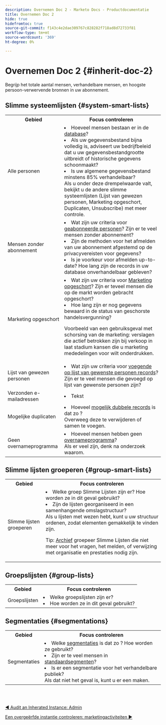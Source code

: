 ```yaml
---
description: Overnemen Doc 2 - Marketo Docs - Productdocumentatie
title: Overnemen Doc 2
hide: true
hidefromtoc: true
source-git-commit: f143c4e2dae309767c828282f718ad8d72733f81
workflow-type: tm+mt
source-wordcount: '369'
ht-degree: 0%

---
```


# Overnemen Doc 2 {#inherit-doc-2}

Begrijp het totale aantal mensen, verhandelbare mensen, en hoogste persoon-verwervende bronnen in uw abonnement.

## Slimme systeemlijsten {#system-smart-lists}

<table style="table-layout:auto"> 
 <tbody> 
  <tr> 
   <th>Gebied</th> 
   <th>Focus controleren</th>
  </tr> 
  <tr> 
   <td>Alle personen</td> 
   <td><li>Hoeveel mensen bestaan er in de <a href="/help/marketo/product-docs/core-marketo-concepts/smart-lists-and-static-lists/managing-people-in-smart-lists/database-dashboard.md" target="_blank">database</a>?</li>
<li>Als uw gegevensbestand bijna volledig is, adviseert uw bedrijfbeleid dat u uw gegevensbestandgrootte uitbreidt of historische gegevens schoonmaakt?</li>
<li>Is uw algemene gegevensbestand minstens 85% verhandelbaar? 
<br/>Als u onder deze drempelwaarde valt, bekijkt u de andere slimme systeemlijsten (Lijst van gewezen personen, Marketing opgeschort, Duplicaten, Unsubscribe) met meer controle.</li></td>
  </tr>
  <tr> 
   <td>Mensen zonder abonnement</td> 
   <td><li>Wat zijn uw criteria voor <a href="/help/marketo/product-docs/email-marketing/deliverability/durable-unsubscribe.md" target="_blank">geabonneerde personen</a>? Zijn er te veel mensen zonder abonnement?</li>
<li>Zijn de methoden voor het afmelden van uw abonnement afgestemd op de privacyvereisten voor gegevens?</li>
<li>Is je voorkeur voor afmelden up-to-date? Hoe lang zijn de records in uw database onverhandelbaar gebleven?</li></td>
  </tr>
  <tr> 
   <td>Marketing opgeschort</td> 
   <td><li>Wat zijn uw criteria voor <a href="/help/marketo/product-docs/email-marketing/deliverability/durable-unsubscribe.md#marketing-suspended" target="_blank">Marketing opgeschort</a>? Zijn er teveel mensen die op de markt worden gebracht opgeschort?</li>
<li>Hoe lang zijn er nog gegevens bewaard in de status van geschorste handelsvergunning?</li>
<p>Voorbeeld van een gebruiksgeval met schorsing van de marketing: verslagen die actief betrokken zijn bij verkoop in laat stadium kansen die u marketing mededelingen voor wilt onderdrukken.</td>
  </tr>
   <tr> 
   <td>Lijst van gewezen personen</td> 
   <td><li>Wat zijn uw criteria voor <a href="/help/marketo/product-docs/core-marketo-concepts/smart-lists-and-static-lists/managing-people-in-smart-lists/add-person-to-blocklist.md" target="_blank">voegende op lijst van gewenste personen records</a>? Zijn er te veel mensen die gevoegd op lijst van gewenste personen zijn?</li></td>
  </tr>
  <tr> 
   <td>Verzonden e-mailadressen</td> 
   <td><li>Tekst</li></td>
  </tr>
  <tr> 
   <td>Mogelijke duplicaten</td> 
   <td><li>Hoeveel <a href="/help/marketo/product-docs/core-marketo-concepts/smart-lists-and-static-lists/managing-people-in-smart-lists/find-and-merge-duplicate-people.md" target="_blank">mogelijk dubbele records</a> is dat zo ?
   <br/>Overweeg deze te verwijderen of samen te voegen.</li></td>
  </tr>
   <tr> 
   <td>Geen overnameprogramma</td> 
   <td><li>Hoeveel mensen hebben geen <a href="/help/marketo/product-docs/core-marketo-concepts/programs/creating-programs/understanding-program-membership.md#acquisition-program" target="_blank">overnameprogramma</a>?
   <br/>Als er veel zijn, denk na onderzoek waarom.</li></td>
  </tr>
 </tbody> 
</table>

## Slimme lijsten groeperen {#group-smart-lists}

<table style="table-layout:auto"> 
 <tbody> 
  <tr> 
   <th>Gebied</th> 
   <th>Focus controleren</th>
  </tr> 
  <tr> 
   <td>Slimme lijsten groeperen</td> 
   <td><li>Welke groep Slimme Lijsten zijn er? Hoe worden ze in dit geval gebruikt?</li>
<li>Zijn de lijsten georganiseerd in een samenhangende omslagstructuur? <br/>Als u lijsten met wezen hebt, kunt u uw structuur ordenen, zodat elementen gemakkelijk te vinden zijn.</li>
<p>Tip: <a href="/help/marketo/product-docs/core-marketo-concepts/miscellaneous/understanding-folders.md#archive-a-folder" target="_blank">Archief</a> groepeer Slimme Lijsten die niet meer voor het vragen, het melden, of verwijzing met organisatie en prestaties nodig zijn.</td>
  </tr>
 </tbody> 
</table>

## Groepslijsten {#group-lists}

<table style="table-layout:auto"> 
 <tbody> 
  <tr> 
   <th>Gebied</th> 
   <th>Focus controleren</th>
  </tr> 
  <tr> 
   <td>Groepslijsten</td> 
   <td><li>Welke groepslijsten zijn er?</li>
<li>Hoe worden ze in dit geval gebruikt?</li></td>
  </tr>
 </tbody> 
</table>

## Segmentaties {#segmentations}

<table style="table-layout:auto"> 
 <tbody> 
  <tr> 
   <th>Gebied</th> 
   <th>Focus controleren</th>
  </tr> 
  <tr> 
   <td>Segmentaties</td> 
   <td><li>Welke <a href="/help/marketo/product-docs/personalization/segmentation-and-snippets/segmentation/create-a-segmentation.md" target="_blank">segmentaties</a> is dat zo ? Hoe worden ze gebruikt?</li>
<li>Zijn er te veel mensen in <a href="/help/marketo/product-docs/personalization/segmentation-and-snippets/segmentation/segmentation-order-priority.md" target="_blank">standaardsegmenten</a>?</li>
<li>Is er een segmentatie voor het verhandelbare publiek? 
<br/>Als dat niet het geval is, kunt u er een maken.</li></td>
  </tr>
 </tbody> 
</table>

<br> 

[◄ Audit an Inherated Instance: Admin](/help/marketo/getting-started/inheriting-a-marketo-instance/new-inherit-doc-1.md)

[Een overgeërfde instantie controleren: marketingactiviteiten ►](/help/marketo/getting-started/inheriting-a-marketo-instance/new-inherit-doc-3.md)
